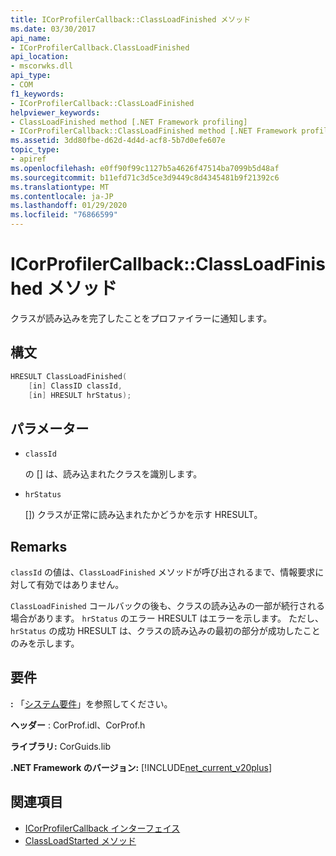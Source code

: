 ```yaml
---
title: ICorProfilerCallback::ClassLoadFinished メソッド
ms.date: 03/30/2017
api_name:
- ICorProfilerCallback.ClassLoadFinished
api_location:
- mscorwks.dll
api_type:
- COM
f1_keywords:
- ICorProfilerCallback::ClassLoadFinished
helpviewer_keywords:
- ClassLoadFinished method [.NET Framework profiling]
- ICorProfilerCallback::ClassLoadFinished method [.NET Framework profiling]
ms.assetid: 3dd80fbe-d62d-4d4d-acf8-5b7d0efe607e
topic_type:
- apiref
ms.openlocfilehash: e0ff90f99c1127b5a4626f47514ba7099b5d48af
ms.sourcegitcommit: b11efd71c3d5ce3d9449c8d4345481b9f21392c6
ms.translationtype: MT
ms.contentlocale: ja-JP
ms.lasthandoff: 01/29/2020
ms.locfileid: "76866599"
---
```

# <a name="icorprofilercallbackclassloadfinished-method"></a>ICorProfilerCallback::ClassLoadFinished メソッド
クラスが読み込みを完了したことをプロファイラーに通知します。  
  
## <a name="syntax"></a>構文  
  
```cpp  
HRESULT ClassLoadFinished(  
    [in] ClassID classId,  
    [in] HRESULT hrStatus);  
```  
  
## <a name="parameters"></a>パラメーター

- `classId`

  の \[] は、読み込まれたクラスを識別します。

- `hrStatus`

  \[]) クラスが正常に読み込まれたかどうかを示す HRESULT。

## <a name="remarks"></a>Remarks  
 `classId` の値は、`ClassLoadFinished` メソッドが呼び出されるまで、情報要求に対して有効ではありません。  
  
 `ClassLoadFinished` コールバックの後も、クラスの読み込みの一部が続行される場合があります。 `hrStatus` のエラー HRESULT はエラーを示します。 ただし、`hrStatus` の成功 HRESULT は、クラスの読み込みの最初の部分が成功したことのみを示します。  
  
## <a name="requirements"></a>要件  
 **:** 「[システム要件](../../../../docs/framework/get-started/system-requirements.md)」を参照してください。  
  
 **ヘッダー** : CorProf.idl、CorProf.h  
  
 **ライブラリ:** CorGuids.lib  
  
 **.NET Framework のバージョン:** [!INCLUDE[net_current_v20plus](../../../../includes/net-current-v20plus-md.md)]  
  
## <a name="see-also"></a>関連項目

- [ICorProfilerCallback インターフェイス](icorprofilercallback-interface.md)
- [ClassLoadStarted メソッド](icorprofilercallback-classloadstarted-method.md)
